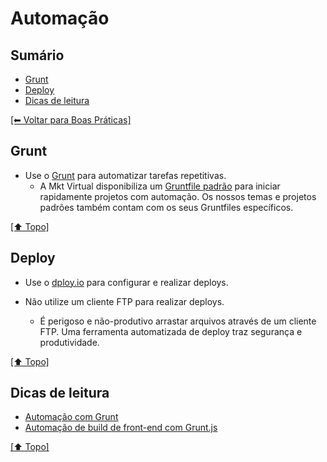 # Automação


## Sumário
- [Grunt](#grunt)
- [Deploy](#deploy)
- [Dicas de leitura](#dicas-de-leitura)

[[⬅︎ Voltar para Boas Práticas]](https://github.com/mktvirtual/guides/tree/master/boas-praticas)


## Grunt

- Use o [Grunt](http://gruntjs.com/) para automatizar tarefas repetitivas.
    - A Mkt Virtual disponibiliza um [Gruntfile padrão](https://github.com/mktvirtual/gruntfile) para iniciar rapidamente projetos com automação. Os nossos temas e projetos padrões também contam com os seus Gruntfiles específicos.

[[⬆︎ Topo]](#sum%C3%A1rio)

## Deploy

- Use o [dploy.io](dploy.io) para configurar e realizar deploys.

- Não utilize um cliente FTP para realizar deploys.
    - É perigoso e não-produtivo arrastar arquivos através de um cliente FTP. Uma ferramenta automatizada de deploy traz segurança e produtividade.

[[⬆︎ Topo]](#sum%C3%A1rio)

## Dicas de leitura

- [Automação com Grunt](http://hugobessa.com.br/posts/automacao-com-grunt/)
- [Automação de build de front-end com Grunt.js](http://blog.caelum.com.br/automacao-de-build-de-front-end-com-grunt-js/)

[[⬆︎ Topo]](#sum%C3%A1rio)
